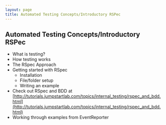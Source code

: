 ```yaml
---
layout: page
title: Automated Testing Concepts/Introductory RSPec
---
```


## Automated Testing Concepts/Introductory RSPec

* What is testing?
* How testing works
* The RSpec Approach
* Getting started with RSpec
  * Installation
  * File/folder setup
  * Writing an example
* Check out RSpec and BDD at [http://tutorials.jumpstartlab.com/topics/internal_testing/rspec_and_bdd.html](http://tutorials.jumpstartlab.com/topics/internal_testing/rspec_and_bdd.html)
* Working through examples from EventReporter